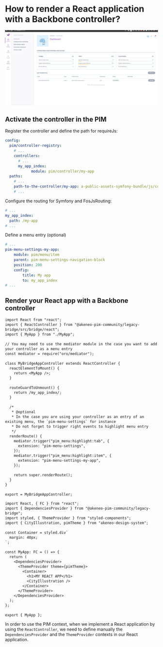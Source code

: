 # How to render a React application with a Backbone controller?

![Preview](./images/cookbook_develop_with_react_in_backbone_controller.gif)

## Activate the controller in the PIM

Register the controller and define the path for requireJs:

```yaml
config:
  pim/controller-registry:
    # ...
    controllers:
      # ...
      my_app_index:
            module: pim/controller/my-app
  paths:
    # ...
    path-to-the-controller/my-app: a-public-assets-symfony-bundle/js/controller/MyBridgeAppController
    # ...

```

Configure the routing for Symfony and FosJsRouting:

```yaml
# ...
my_app_index:
  path: /my-app
# ...
```

Define a menu entry (optional)

```yaml
# ...
pim-menu-settings-my-app:
    module: pim/menu/item
    parent: pim-menu-settings-navigation-block
    position: 200
    config:
        title: My app
        to: my_app_index
# ...
```

## Render your React app with a Backbone controller

```tsx
import React from "react";
import { ReactController } from "@akeneo-pim-community/legacy-bridge/src/bridge/react";
import { MyApp } from "./MyApp";

// You may need to use the mediator module in the case you want to add your controller as a menu entry
const mediator = require("oro/mediator");

class MyBridgeAppController extends ReactController {
  reactElementToMount() {
    return <MyApp />;
  }

  routeGuardToUnmount() {
    return /my_app_index/;
  }

  /*
   * @optional
   * In the case you are using your controller as an entry of an existing menu, the `pim-menu-settings` for instance
   * Do not forget to trigger right events to highlight menu entry
   */
  renderRoute() {
    mediator.trigger("pim_menu:highlight:tab", {
      extension: "pim-menu-settings",
    });
    mediator.trigger("pim_menu:highlight:item", {
      extension: "pim-menu-settings-my-app",
    });

    return super.renderRoute();
  }
}

export = MyBridgeAppController;
```

```tsx
import React, { FC } from "react";
import { DependenciesProvider } from "@akeneo-pim-community/legacy-bridge";
import styled, { ThemeProvider } from "styled-components";
import { CityIllustration, pimTheme } from "akeneo-design-system";

const Container = styled.div`
  margin: 40px;
`;

const MyApp: FC = () => {
  return (
    <DependenciesProvider>
      <ThemeProvider theme={pimTheme}>
        <Container>
          <h1>MY REACT APP</h1>
          <CityIllustration />
        </Container>
      </ThemeProvider>
    </DependenciesProvider>
  );
};

export { MyApp };
```

In order to use the PIM context, when we implement a React application by using the `ReactController`, we need to define manually the `DependenciesProvider` and the `ThemeProvider` contexts in our React application.
